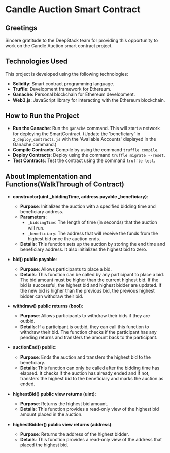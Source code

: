 # Candle Auction Smart Contract

## Greetings

Sincere gratitude to the DeepStack team for providing this opportunity to work on the Candle Auction smart contract project.

## Technologies Used

This project is developed using the following technologies:

- **Solidity**: Smart contract programming language.
- **Truffle**: Development framework for Ethereum.
- **Ganache**: Personal blockchain for Ethereum development.
- **Web3.js**: JavaScript library for interacting with the Ethereum blockchain.

## How to Run the Project

- **Run the Ganache**: Run the `ganache` command. This will start a network for deploying the SmartContract. (Update the 'beneficiary' in `2_deploy_contracts.js` with the 'Available Accounts' displayed in the Ganache command.)
- **Compile Contracts**: Compile by using the command `truffle compile`.
- **Deploy Contracts**: Deploy using the command `truffle migrate --reset`.
- **Test Contracts**: Test the contract using the command `truffle test`.

## About Implementation and Functions(WalkThrough of Contract)

- **constructor(uint _biddingTime, address payable _beneficiary)**:
  - **Purpose**: Initializes the auction with a specified bidding time and beneficiary address.
  - **Parameters**:
    - `_biddingTime`: The length of time (in seconds) that the auction will run.
    - `_beneficiary`: The address that will receive the funds from the highest bid once the auction ends.
  - **Details**: This function sets up the auction by storing the end time and beneficiary address. It also initializes the highest bid to zero.

- **bid() public payable**:
  - **Purpose**: Allows participants to place a bid.
  - **Details**: This function can be called by any participant to place a bid. The bid amount must be higher than the current highest bid. If the bid is successful, the highest bid and highest bidder are updated. If the new bid is higher than the previous bid, the previous highest bidder can withdraw their bid.

- **withdraw() public returns (bool)**:
  - **Purpose**: Allows participants to withdraw their bids if they are outbid.
  - **Details**: If a participant is outbid, they can call this function to withdraw their bid. The function checks if the participant has any pending returns and transfers the amount back to the participant.

- **auctionEnd() public**:
  - **Purpose**: Ends the auction and transfers the highest bid to the beneficiary.
  - **Details**: This function can only be called after the bidding time has elapsed. It checks if the auction has already ended and if not, transfers the highest bid to the beneficiary and marks the auction as ended.

- **highestBid() public view returns (uint)**:
  - **Purpose**: Returns the highest bid amount.
  - **Details**: This function provides a read-only view of the highest bid amount placed in the auction.

- **highestBidder() public view returns (address)**:
  - **Purpose**: Returns the address of the highest bidder.
  - **Details**: This function provides a read-only view of the address that placed the highest bid.
